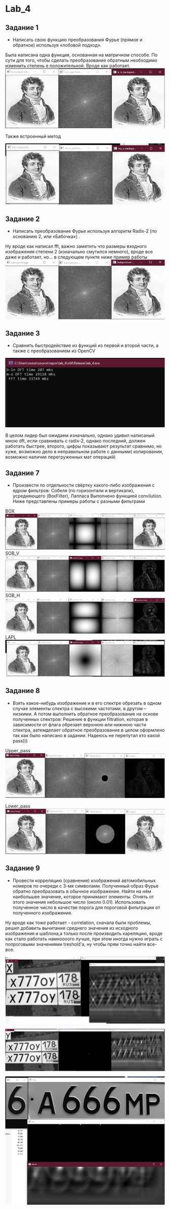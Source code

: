 # Lab_4
## Задание 1
*	Написать свою функцию преобразования Фурье (прямое и обратное) используя «лобовой подход».

Была написана одна функция, основанная на матричном способе. По сути для того, чтобы сделать преобразование обратным необходимо изменить степень е положительной. Вроде как работает. 
![1](img/1_1.jpg "1")

Также встроенный метод

![2](img/1_2.jpg "2")

## Задание 2
* Написать преобразование Фурье используя алгоритм Radix-2 (по основанию 2, или «Бабочка») .

Ну вроде как написал fft, важно заметить что размеры входного изображения степени 2 (изначально смутился немного), вроде все даже и работает, но... в следующем пункте
ниже пример работы
![3](img/1_3.jpg "3")

## Задание 3
* Сравнить быстродействие из функций из первой и второй части, а также с преобразованием из OpenCV

![4](img/2_2.jpg "4")

В целом лидер был ожидаем изначально, однако удивил написаный мною dft, если сравнивать с radix-2, однако последний, должен работать быстрее, второго, цифры показывают результат сравнимо, но хуже, возможно дело в неправильном работе с данными( копировании, возможно наличие перегруженных мат операций)

## Задание 7
* Произвести по отдельности свёртку какого-либо изображения  с ядром фильтров: Собеля (по горизонтали и вертикали), усредняющего (BoxFilter), Лапласа 
Выполнено функцией convilution. Ниже представлены примеры работы с разными фильтрами

BOX
![5](img/7_1.jpg "5")
SOB_V
![6](img/7_2.jpg "6")
SOB_H
![7](img/7_3.jpg "7")
LAPL
![8](img/7_4.jpg "8")

## Задание 8
* Взять какое-нибудь изображение и в его спектре обрезать в одном случае элементы спектра с высокими частотами, в другом – низкими. А потом выполнить обратное преобразование на основе полученных спектров:
Решение в функции filtration, которая в зависимости от флага обрезает верхнюю или нижнюю части спектра, аатемделает обратное преобразование.в целом оформлено так как было написано в задании. Надеюсь не перепутал кто какой pass)))

Upper_pass
![9](img/8_1.jpg "9")

Lower_pass
![10](img/8_2.jpg "10")
## Задание 9
* Провести корреляцию (сравнение) изображений автомобильных номеров по очереди с 3-мя символами. Полученный образ Фурье обратно преобразовать в обычное изображение. Найти на нём наибольшее значение, которое принимают элементы. Отнять от этого значения небольшое число (около 0.01). Использовать полученное число в качестве порога для пороговой фильтрации от полученного изображения.

Ну вроде как тоже работает - сorrelation, сначала были проблемы, решил добавить вычитание среднего значения из исходного изображения и шаблона,а только после производить кареляцию, вроде как стало работать намноооого лучше, при этом иногда нужно играть с попроговыми значениями treshold'a, ну чтобы прям точно найти все-все.

![11](img/9_1.jpg "11")

![12](img/9_2.jpg "12")

![13](img/9_3.jpg "30")
